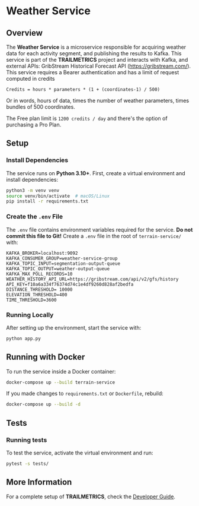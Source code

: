 # Weather Service

## Overview

The **Weather Service** is a microservice responsible for acquiring weather data for each activity segment, and publishing the results to Kafka. This service is part of the **TRAILMETRICS** project and interacts with Kafka, and external APIs: GribStream Historical Forecast API (https://gribstream.com/). This service requires a Bearer authentication and has a limit of request computed in credits
```
Credits = hours * parameters * (1 + (coordinates-1) / 500)
```
Or in words, hours of data, times the number of weather parameters, times bundles of 500 coordinates.

The Free plan limit is `1200 credits / day` and there's the option of purchasing a Pro Plan.

## Setup

### Install Dependencies

The service runs on **Python 3.10+**. First, create a virtual environment and install dependencies:

```bash
python3 -m venv venv
source venv/bin/activate  # macOS/Linux
pip install -r requirements.txt
```

### Create the `.env` File

The `.env` file contains environment variables required for the service. **Do not commit this file to Git!** Create a `.env` file in the root of `terrain-service/` with:

```
KAFKA_BROKER=localhost:9092
KAFKA_CONSUMER_GROUP=weather-service-group
KAFKA_TOPIC_INPUT=segmentation-output-queue
KAFKA_TOPIC_OUTPUT=weather-output-queue
KAFKA_MAX_POLL_RECORDS=10
WEATHER_HISTORY_API_URL=https://gribstream.com/api/v2/gfs/history
API_KEY=f10a6a334f76374d74c1e4df9260d828af2bedfa
DISTANCE_THRESHOLD= 10000
ELEVATION_THRESHOLD=400
TIME_THRESHOLD=3600
```

### Running Locally

After setting up the environment, start the service with:

```bash
python app.py
```

## Running with Docker

To run the service inside a Docker container:

```bash
docker-compose up --build terrain-service
```

If you made changes to `requirements.txt` or `Dockerfile`, rebuild:

```bash
docker-compose up --build -d
```

## Tests
### Running tests
To test the service, activate the virtual environment and run:

```bash
pytest -s tests/
```

## More Information

For a complete setup of **TRAILMETRICS**, check the [Developer Guide](../../docs/developer-guide.md).
